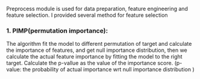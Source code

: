 Preprocess module is used for data preparation, feature engineering and feature selection. I provided several method for feature selection
### 1. PIMP(permutation importance):
The algorithm fit the model to different permutation of target and calculate the importance of features, and get null importance distribution,
then we calculate the actual feature importance by fitting the model to the right target. Calculate the p-vallue as the value of the importance score.
(p-value: the probability of actual importance wrt null importance distribution )